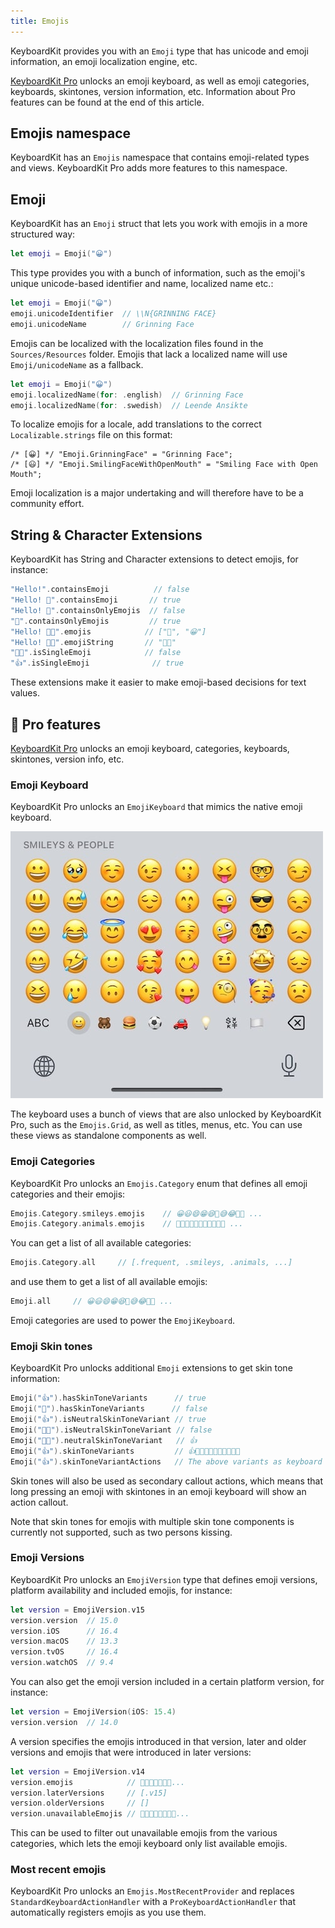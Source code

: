 ```yaml
---
title: Emojis
---
```


KeyboardKit provides you with an ``Emoji`` type that has unicode and emoji information, an emoji localization engine, etc.

[KeyboardKit Pro][Pro] unlocks an emoji keyboard, as well as emoji categories, keyboards, skintones, version information, etc. Information about Pro features can be found at the end of this article.



## Emojis namespace

KeyboardKit has an ``Emojis`` namespace that contains emoji-related types and views. KeyboardKit Pro adds more features to this namespace.



## Emoji

KeyboardKit has an ``Emoji`` struct that lets you work with emojis in a more structured way:

```swift
let emoji = Emoji("😀")
```

This type provides you with a bunch of information, such as the emoji's unique unicode-based identifier and name, localized name etc.:

```swift
let emoji = Emoji("😀")
emoji.unicodeIdentifier  // \\N{GRINNING FACE}
emoji.unicodeName        // Grinning Face
```

Emojis can be localized with the localization files found in the `Sources/Resources` folder. Emojis that lack a localized name will use ``Emoji/unicodeName`` as a fallback.

```swift
let emoji = Emoji("😀")
emoji.localizedName(for: .english)  // Grinning Face
emoji.localizedName(for: .swedish)  // Leende Ansikte
```

To localize emojis for a locale, add translations to the correct `Localizable.strings` file on this format:

```
/* [😀] */ "Emoji.GrinningFace" = "Grinning Face";
/* [😃] */ "Emoji.SmilingFaceWithOpenMouth" = "Smiling Face with Open Mouth";
```

Emoji localization is a major undertaking and will therefore have to be a community effort.



## String & Character Extensions

KeyboardKit has String and Character extensions to detect emojis, for instance:

```swift
"Hello!".containsEmoji          // false
"Hello! 👋".containsEmoji       // true
"Hello! 👋".containsOnlyEmojis  // false
"👋".containsOnlyEmojis         // true
"Hello! 👋😀".emojis            // ["👋", "😀"]
"Hello! 👋😀".emojiString       // "👋😀"
"🫸🫷".isSingleEmoji            // false
"👍".isSingleEmoji              // true
```

These extensions make it easier to make emoji-based decisions for text values.



## 👑 Pro features

[KeyboardKit Pro][Pro] unlocks an emoji keyboard, categories, keyboards, skintones, version info, etc.


### Emoji Keyboard

KeyboardKit Pro unlocks an `EmojiKeyboard` that mimics the native emoji keyboard. 

![Emoji Keyboard](/assets/screenshots/emoji-keyboard-500.jpg)

The keyboard uses a bunch of views that are also unlocked by KeyboardKit Pro, such as the `Emojis.Grid`, as well as titles, menus, etc. You can use these views as standalone components as well. 


### Emoji Categories

KeyboardKit Pro unlocks an `Emojis.Category` enum that defines all emoji categories and their emojis:

```swift
Emojis.Category.smileys.emojis    // 😀😃😄😁😆🥹😅😂🤣🥲 ...
Emojis.Category.animals.emojis    // 🐶🐱🐭🐹🐰🦊🐻🐼🐻‍❄️🐨 ...
```

You can get a list of all available categories:

```swift
Emojis.Category.all     // [.frequent, .smileys, .animals, ...]
```

and use them to get a list of all available emojis:

```swift
Emoji.all     // 😀😃😄😁😆🥹😅😂🤣🥲 ...
```

Emoji categories are used to power the `EmojiKeyboard`.


### Emoji Skin tones

KeyboardKit Pro unlocks additional ``Emoji`` extensions to get skin tone information:

```swift
Emoji("👍").hasSkinToneVariants      // true
Emoji("🚀").hasSkinToneVariants      // false
Emoji("👍").isNeutralSkinToneVariant // true
Emoji("👍🏿").isNeutralSkinToneVariant // false
Emoji("👍🏿").neutralSkinToneVariant   // 👍
Emoji("👍").skinToneVariants         // 👍👍🏻👍🏼👍🏽👍🏾👍🏿
Emoji("👍").skinToneVariantActions   // The above variants as keyboard actions
```

Skin tones will also be used as secondary callout actions, which means that long pressing an emoji with skintones in an emoji keyboard will show an action callout. 

Note that skin tones for emojis with multiple skin tone components is currently not supported, such as two persons kissing.


### Emoji Versions

KeyboardKit Pro unlocks an `EmojiVersion` type that defines emoji versions, platform availability and included emojis, for instance:

```swift
let version = EmojiVersion.v15
version.version  // 15.0
version.iOS      // 16.4
version.macOS    // 13.3
version.tvOS     // 16.4
version.watchOS  // 9.4
```

You can also get the emoji version included in a certain platform version, for instance:

```swift
let version = EmojiVersion(iOS: 15.4)
version.version  // 14.0
```

A version specifies the emojis introduced in that version, later and older versions and emojis that were introduced in later versions:

```swift
let version = EmojiVersion.v14
version.emojis            // 🫠🫢🫣🫡🫥🫤🥹...
version.laterVersions     // [.v15]
version.olderVersions     // []
version.unavailableEmojis // 🫨🫸🫷🪿🫎🪼🫏🪽...
```

This can be used to filter out unavailable emojis from the various categories, which lets the emoji keyboard only list available emojis.


### Most recent emojis

KeyboardKit Pro unlocks an `Emojis.MostRecentProvider` and replaces ``StandardKeyboardActionHandler`` with a `ProKeyboardActionHandler` that automatically registers emojis as you use them.



[Pro]: /pro
